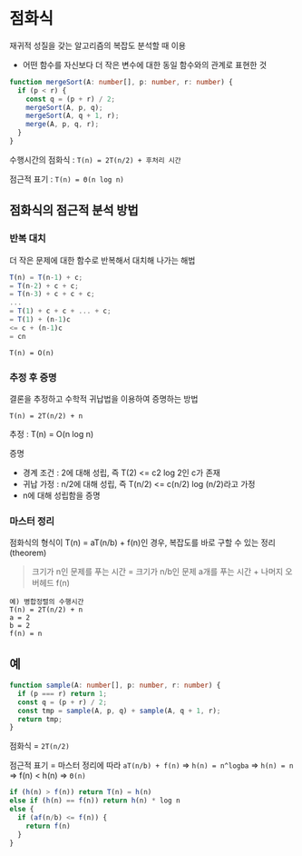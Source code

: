 # 점화식

재귀적 성질을 갖는 알고리즘의 복잡도 분석할 때 이용

- 어떤 함수를 자신보다 더 작은 변수에 대한 동일 함수와의 관계로 표현한 것

```ts
function mergeSort(A: number[], p: number, r: number) {
  if (p < r) {
    const q = (p + r) / 2;
    mergeSort(A, p, q);
    mergeSort(A, q + 1, r);
    merge(A, p, q, r);
  }
}
```

수행시간의 점화식 : `T(n) = 2T(n/2) + 후처리 시간`

점근적 표기 : `T(n) = Θ(n log n)`

## 점화식의 점근적 분석 방법

### 반복 대치

더 작은 문제에 대한 함수로 반복해서 대치해 나가는 해법

```js
T(n) = T(n-1) + c;
= T(n-2) + c + c;
= T(n-3) + c + c + c;
...
= T(1) + c + c + ... + c;
= T(1) + (n-1)c
<= c + (n-1)c
= cn
```

`T(n) = O(n)`

### 추정 후 증명

결론을 추정하고 수학적 귀납법을 이용하여 증명하는 방법

`T(n) = 2T(n/2) + n`

추정 : T(n) = O(n log n)

증명

- 경계 조건 : 2에 대해 성립, 즉 T(2) <= c2 log 2인 c가 존재
- 귀납 가정 : n/2에 대해 성립, 즉 T(n/2) <= c(n/2) log (n/2)라고 가정
- n에 대해 성립함을 증명

### 마스터 정리

점화식의 형식이 T(n) = aT(n/b) + f(n)인 경우, 복잡도를 바로 구할 수 있는 정리(theorem)

> 크기가 n인 문제를 푸는 시간 =
> 크기가 n/b인 문제 a개를 푸는 시간 + 나머지 오버헤드 f(n)

```text
예) 병합정렬의 수행시간
T(n) = 2T(n/2) + n
a = 2
b = 2
f(n) = n
```

## 예

```ts
function sample(A: number[], p: number, r: number) {
  if (p === r) return 1;
  const q = (p + r) / 2;
  const tmp = sample(A, p, q) + sample(A, q + 1, r);
  return tmp;
}
```

점화식 = `2T(n/2)`

점근적 표기 = 마스터 정리에 따라 `aT(n/b) + f(n)` => `h(n) = n^logba` => `h(n) = n` => f(n) < h(n) => `Θ(n)`

```js
if (h(n) > f(n)) return T(n) = h(n)
else if (h(n) == f(n)) return h(n) * log n
else {
  if (af(n/b) <= f(n)) {
    return f(n)
  }
}
```
